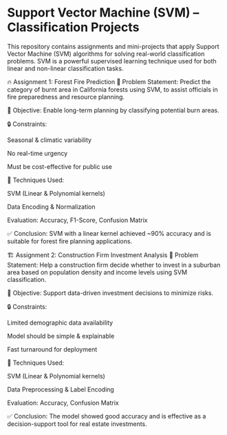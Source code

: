 # Support Vector Machine (SVM) – Classification Projects
This repository contains assignments and mini-projects that apply Support Vector Machine (SVM) algorithms for solving real-world classification problems. SVM is a powerful supervised learning technique used for both linear and non-linear classification tasks.

🔥 Assignment 1: Forest Fire Prediction
📌 Problem Statement:
Predict the category of burnt area in California forests using SVM, to assist officials in fire preparedness and resource planning.

🎯 Objective:
Enable long-term planning by classifying potential burn areas.

🔒 Constraints:

Seasonal & climatic variability

No real-time urgency

Must be cost-effective for public use

🧪 Techniques Used:

SVM (Linear & Polynomial kernels)

Data Encoding & Normalization

Evaluation: Accuracy, F1-Score, Confusion Matrix

✅ Conclusion:
SVM with a linear kernel achieved ~90% accuracy and is suitable for forest fire planning applications.

🏗️ Assignment 2: Construction Firm Investment Analysis
📌 Problem Statement:
Help a construction firm decide whether to invest in a suburban area based on population density and income levels using SVM classification.

🎯 Objective:
Support data-driven investment decisions to minimize risks.

🔒 Constraints:

Limited demographic data availability

Model should be simple & explainable

Fast turnaround for deployment

🧪 Techniques Used:

SVM (Linear & Polynomial kernels)

Data Preprocessing & Label Encoding

Evaluation: Accuracy, Confusion Matrix

✅ Conclusion:
The model showed good accuracy and is effective as a decision-support tool for real estate investments.
